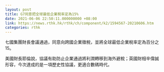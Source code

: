 ```yaml
---
layout: post
title: G7同意把全球最低企業稅率定為15%
date: 2021-06-06 22:50:11.000000000 +08:00
link: https://news.rthk.hk/rthk/ch/component/k2/1594567-20210606.htm
categories: rthk
---
```


七國集團財長會議通過，同意向跨國企業徵稅，並將全球最低企業稅率定為百分之15。

美國財長耶倫說，協議有助防止企業通過將利潤轉移到海外避稅；英國財相辛偉誠形容，今次達成的是一項歷史性協議，更適合數碼時代。
